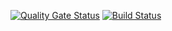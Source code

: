 [![Quality Gate Status](https://sonarcloud.io/api/project_badges/measure?project=Abo3toom_lab2&metric=alert_status)](https://sonarcloud.io/dashboard?id=Abo3toom_lab2)
[![Build Status](https://travis-ci.com/Abo3toom/lab2.svg?branch=master)](https://travis-ci.com/Abo3toom/lab2)
